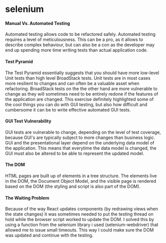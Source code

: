 # selenium


#### Manual Vs. Automated Testing

Automated testing allows code to be refactored safely. Automated testing requires a level of meticulousness. This can be a pro, as it allows to describe complex behaviour, but can also be a con as the developer may end up spending more time writing tests than actual application code.

#### Test Pyramid

The Test Pyramid essentially suggests that you should have more low-level Unit tests than high level BroadStack tests. Unit tests are in most cases more resilient to changes and can often be a valuable asset when refactoring. BroadStack tests on the the other hand are more vulnerable to change as they will sometimes need to be entirely redone if the features of the application are changed. This exercise definitely highlighted some of the cool things you can do with GUI testing, but also how difficult and cumbersome it can be to write effective automated GUI tests.

#### GUI Test Vulnerability

GUI tests are vulnerable to change, depending on the level of test coverage, because GUI's are typically subject to more changes than business logic. GUI and the presentational layer depend on the underlying data model of the application. This means that everytime the data model is changed, the GUI must also be altered to be able to represent the updated model.

#### The DOM

HTML pages are built up of elements in a tree structure. The elements live in the DOM, the Document Object Model, and the visible page is rendered based on the DOM (the styling and script is also part of the DOM).

#### The Waiting Problem

Because of the way React updates components (by redrawing views when the state changes) it was sometimes needed to put the testing thread on hold while the browser script worked to update the DOM. I solved this by using a function from the selenium library i used (selenium-webdriver) that allowed me to issue small timeouts. This way I could make sure the DOM was updated and continue with the testing. 
